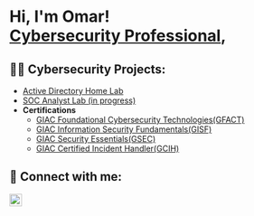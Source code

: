 <h1>Hi, I'm Omar! <br/><a <a href="https://www.linkedin.com/in/omarvardi/">Cybersecurity Professional</a>,

<h2>👨‍💻 Cybersecurity Projects:</h2>

  - [Active Directory Home Lab](https://github.com/amay0mar/ADlab.git)
  - [SOC Analyst Lab (in progress)](https://github.com/amay0mar/HackingActiveDirectory.git)
- <b>Certifications</b>
  - [GIAC Foundational Cybersecurity Technologies(GFACT)](https://www.credly.com/badges/f4c2c227-f418-4bf7-b063-2f7aca844abc)
  - [GIAC Information Security Fundamentals(GISF)](https://www.credly.com/badges/217bc267-5ee9-4813-83b9-6ed65c2287b7)
  - [GIAC Security Essentials(GSEC)](https://www.credly.com/badges/9359c09f-b5e8-4c9a-8930-a5b30083d805)
  - [GIAC Certified Incident Handler(GCIH)](https://www.credly.com/badges/7cc3c238-fadf-409b-a8a5-b3c21a70c5bc)

<h2> 🤳 Connect with me:</h2>


[<img align="left" alt="JoshMadakor | LinkedIn" width="22px" src="https://cdn.jsdelivr.net/npm/simple-icons@v3/icons/linkedin.svg" />][linkedin]



[linkedin]: https://www.linkedin.com/in/omarvardi/

<!--
**amay0mar/amay0mar** is a ✨ _special_ ✨ repository because its `README.md` (this file) appears on your GitHub profile.

Here are some ideas to get you started:
[youtube]: https://www.youtube.com/c/joshmadakor
[<img align="left" alt="JoshMadakor | YouTube" width="22px" src="https://cdn.jsdelivr.net/npm/simple-icons@v3/icons/youtube.svg" />][youtube]

- 🔭 I’m currently working on ...
- 🌱 I’m currently learning ...
- 👯 I’m looking to collaborate on ...
- 🤔 I’m looking for help with ...
- 💬 Ask me about ...
- 📫 How to reach me: ...
- 😄 Pronouns: ...
- ⚡ Fun fact: ...
-->
